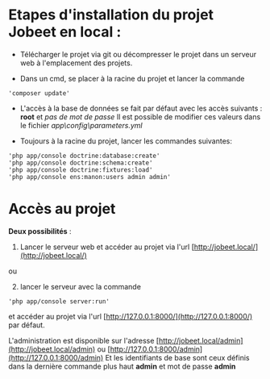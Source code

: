 # Etapes d'installation du projet Jobeet en local :

* Télécharger le projet via git ou décompresser le projet dans un serveur web à l'emplacement des projets.

* Dans un cmd, se placer à la racine du projet et lancer la commande
```
'composer update'
```

* L'accès à la base de données se fait par défaut avec les accès suivants : **root** et *pas de mot de passe*
Il est possible de modifier ces valeurs dans le fichier *app\config\parameters.yml*

* Toujours à la racine du projet, lancer les commandes suivantes:
```
'php app/console doctrine:database:create'
'php app/console doctrine:schema:create'
'php app/console doctrine:fixtures:load'
'php app/console ens:manon:users admin admin'
```

# Accès au projet

**Deux possibilités** :

1. Lancer le serveur web et accéder au projet via l'url [http://jobeet.local/](http://jobeet.local/)

ou

2. lancer le serveur avec la commande
```
'php app/console server:run'
```
et accéder au projet via l'url [http://127.0.0.1:8000/](http://127.0.0.1:8000/) par défaut.

L'administration est disponible sur l'adresse [http://jobeet.local/admin](http://jobeet.local/admin) ou [http://127.0.0.1:8000/admin](http://127.0.0.1:8000/admin)
Et les identifiants de base sont ceux définis dans la dernière commande plus haut **admin** et mot de passe **admin**